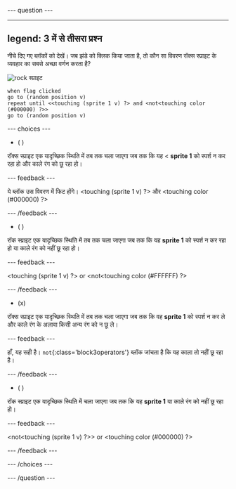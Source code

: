 
--- question ---

---
legend: 3 में से तीसरा प्रश्न
---

नीचे दिए गए ब्लॉकों को देखें। जब झंडे को क्लिक किया जाता है, तो कौन सा विवरण रॉक्स स्प्राइट के व्यवहार का सबसे अच्छा वर्णन करता है?


![rock स्प्राइट](images/rocks-sprite.png)
```blocks3
when flag clicked
go to (random position v)
repeat until <<touching (sprite 1 v) ?> and <not<touching color (#000000) ?>>
go to (random position v)
```

--- choices ---

- ( )

रॉक्स स्प्राइट एक यादृच्छिक स्थिति में तब तक चला जाएगा जब तक कि यह < **sprite 1** को स्पर्श न कर रहा हो और काले रंग को छू रहा हो।

  --- feedback ---

ये ब्लॉक उस विवरण में फिट होंगे। <touching (sprite 1 v) ?> और <touching color (#000000) ?>

  --- /feedback ---

- ( )

रॉक स्प्राइट एक यादृच्छिक स्थिति में तब तक चला जाएगा जब तक कि यह **sprite 1** को स्पर्श न कर रहा हो या काले रंग को नहीं छू रहा हो।

  --- feedback ---

<touching (sprite 1 v) ?> or <not<touching color (#FFFFFF) ?>

  --- /feedback ---

- (x)

रॉक्स स्प्राइट एक यादृच्छिक स्थिति में तब तक चला जाएगा जब तक कि वह **sprite 1** को स्पर्श न कर ले और काले रंग के अलावा किसी अन्य रंग को न छू ले।

  --- feedback ---

हाँ, यह सही है। `not`{:class='block3operators'} ब्लॉक जांचता है कि यह काला तो नहीं छू रहा है।

  --- /feedback ---

- ( )

रॉक स्प्राइट एक यादृच्छिक स्थिति में चला जाएगा जब तक कि यह **sprite 1** या काले रंग को नहीं छू रहा हो।

  --- feedback ---

<not<touching (sprite 1 v) ?>> or <touching color (#000000) ?>

  --- /feedback ---

--- /choices ---

--- /question ---
